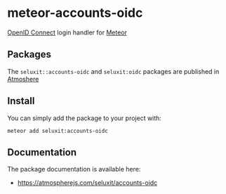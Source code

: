 # meteor-accounts-oidc

[OpenID Connect](https://openid.net/connect/) login handler for [Meteor](https://www.meteor.com/)

## Packages

The `seluxit::accounts-oidc` and `seluxit:oidc` packages are published in [Atmoshere](https://atmospherejs.com/)

## Install

You can simply add the package to your project with:

    meteor add seluxit:accounts-oidc
    
## Documentation

The package documentation is available here:
  * https://atmospherejs.com/seluxit/accounts-oidc


  
